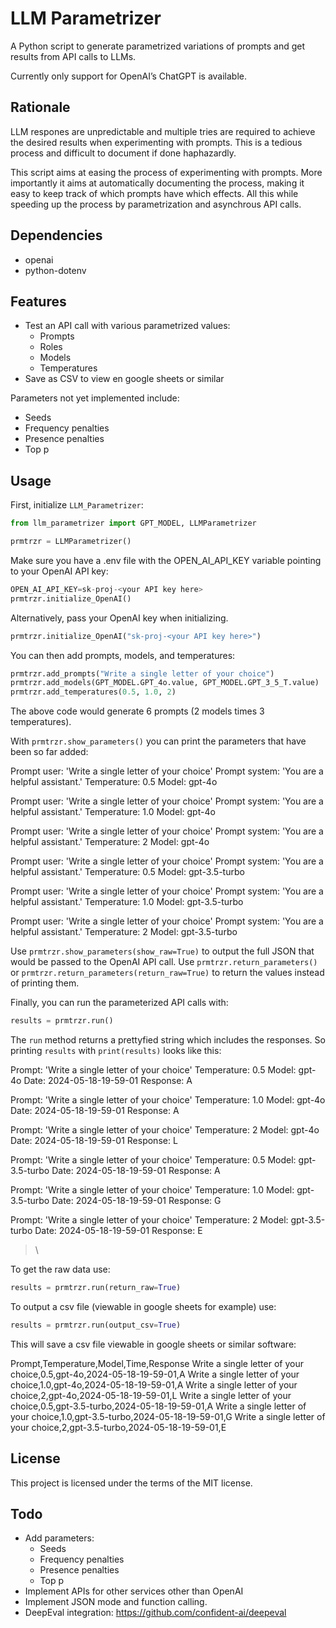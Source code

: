 # LLM Parametrizer

A Python script to generate parametrized variations of prompts and get results from API calls to LLMs.


Currently only support for OpenAI’s ChatGPT is available.


## Rationale

LLM respones are unpredictable and multiple tries are required to achieve the desired results when experimenting with prompts. This is a tedious process and difficult to document if done haphazardly.

This script aims at easing the process of experimenting with prompts. More importantly it aims at automatically documenting the process, making it easy to keep track of which prompts have which effects. All this while speeding up the process by parametrization and asynchrous API calls.


## Dependencies

* openai
* python-dotenv


## Features

* Test an API call with various parametrized values:
  * Prompts
  * Roles
  * Models
  * Temperatures
* Save as CSV to view en google sheets or similar


Parameters not yet implemented include:

* Seeds
* Frequency penalties
* Presence penalties
* Top p


## Usage

First, initialize `LLM_Parametrizer`:

```python
from llm_parametrizer import GPT_MODEL, LLMParametrizer

prmtrzr = LLMParametrizer()
```



Make sure you have a .env file with the OPEN_AI_API_KEY variable pointing to your OpenAI API key:

```python
OPEN_AI_API_KEY=sk-proj-<your API key here>
prmtrzr.initialize_OpenAI()
```


Alternatively, pass your OpenAI key when initializing.

```python
prmtrzr.initialize_OpenAI("sk-proj-<your API key here>")
```


You can then add prompts, models, and temperatures:

```python
prmtrzr.add_prompts("Write a single letter of your choice")
prmtrzr.add_models(GPT_MODEL.GPT_4o.value, GPT_MODEL.GPT_3_5_T.value)
prmtrzr.add_temperatures(0.5, 1.0, 2)
```


The above code would generate 6 prompts (2 models times 3 temperatures).


With `prmtrzr.show_parameters()` you can print the parameters that have been so far added:


Prompt user: 'Write a single letter of your choice'
Prompt system: 'You are a helpful assistant.'
Temperature: 0.5
Model: gpt-4o


Prompt user: 'Write a single letter of your choice'
Prompt system: 'You are a helpful assistant.'
Temperature: 1.0
Model: gpt-4o


Prompt user: 'Write a single letter of your choice'
Prompt system: 'You are a helpful assistant.'
Temperature: 2
Model: gpt-4o


Prompt user: 'Write a single letter of your choice'
Prompt system: 'You are a helpful assistant.'
Temperature: 0.5
Model: gpt-3.5-turbo


Prompt user: 'Write a single letter of your choice'
Prompt system: 'You are a helpful assistant.'
Temperature: 1.0
Model: gpt-3.5-turbo


Prompt user: 'Write a single letter of your choice'
Prompt system: 'You are a helpful assistant.'
Temperature: 2
Model: gpt-3.5-turbo



Use `prmtrzr.show_parameters(show_raw=True)` to output the full JSON that would be passed to the OpenAI API call. Use `prmtrzr.return_parameters()` or `prmtrzr.return_parameters(return_raw=True)` to return the values instead of printing them.



Finally, you can run the parameterized API calls with:


```python
results = prmtrzr.run()
```


The `run` method returns a prettyfied string which includes the responses. So printing `results` with `print(results)` looks like this:


Prompt: 'Write a single letter of your choice'
Temperature: 0.5
Model: gpt-4o
Date: 2024-05-18-19-59-01
Response: A


Prompt: 'Write a single letter of your choice'
Temperature: 1.0
Model: gpt-4o
Date: 2024-05-18-19-59-01
Response: A


Prompt: 'Write a single letter of your choice'
Temperature: 2
Model: gpt-4o
Date: 2024-05-18-19-59-01
Response: L


Prompt: 'Write a single letter of your choice'
Temperature: 0.5
Model: gpt-3.5-turbo
Date: 2024-05-18-19-59-01
Response: A


Prompt: 'Write a single letter of your choice'
Temperature: 1.0
Model: gpt-3.5-turbo
Date: 2024-05-18-19-59-01
Response: G


Prompt: 'Write a single letter of your choice'
Temperature: 2
Model: gpt-3.5-turbo
Date: 2024-05-18-19-59-01
Response: E

> \


To get the raw data use:

```python
results = prmtrzr.run(return_raw=True)
```


To output a csv file (viewable in google sheets for example) use:

```python
results = prmtrzr.run(output_csv=True)
```


This will save a csv file viewable in google sheets or similar software:


Prompt,Temperature,Model,Time,Response
Write a single letter of your choice,0.5,gpt-4o,2024-05-18-19-59-01,A
Write a single letter of your choice,1.0,gpt-4o,2024-05-18-19-59-01,A
Write a single letter of your choice,2,gpt-4o,2024-05-18-19-59-01,L
Write a single letter of your choice,0.5,gpt-3.5-turbo,2024-05-18-19-59-01,A
Write a single letter of your choice,1.0,gpt-3.5-turbo,2024-05-18-19-59-01,G
Write a single letter of your choice,2,gpt-3.5-turbo,2024-05-18-19-59-01,E


## License

This project is licensed under the terms of the MIT license.

## Todo

* Add parameters:
  * Seeds
  * Frequency penalties
  * Presence penalties
  * Top p
* Implement APIs for other services other than OpenAI
* Implement JSON mode and function calling.
* DeepEval integration: <https://github.com/confident-ai/deepeval>


